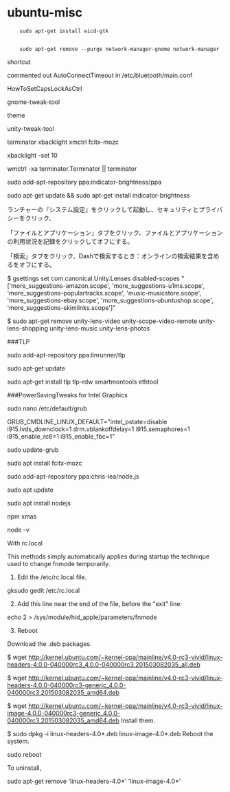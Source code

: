 ubuntu-misc
===========

        sudo apt-get install wicd-gtk 


        sudo apt-get remove --purge network-manager-gnome network-manager 


shortcut

 commented out AutoConnectTimeout in /etc/bluetooth/main.conf


HowToSetCapsLockAsCtrl

gnome-tweak-tool

theme

unity-tweak-tool

terminator 
xbacklight
xmctrl
fcitx-mozc


 xbacklight -set 10
 
 
wmctrl -xa terminator.Terminator || terminator




sudo add-apt-repository ppa:indicator-brightness/ppa

sudo apt-get update && sudo apt-get install indicator-brightness


ランチャーの『システム設定』をクリックして起動し、セキュリティとプライバシーをクリック、

「ファイルとアプリケーション」タブをクリック、ファイルとアプリケーションの利用状況を記録をクリックしてオフにする。

「検索」タブをクリック、Dashで検索するとき：オンラインの検索結果を含めるをオフにする。


$ gsettings set com.canonical.Unity.Lenses disabled-scopes "['more_suggestions-amazon.scope', 'more_suggestions-u1ms.scope', 'more_suggestions-populartracks.scope', 'music-musicstore.scope', 'more_suggestions-ebay.scope', 'more_suggestions-ubuntushop.scope', 'more_suggestions-skimlinks.scope']"

$ sudo apt-get remove unity-lens-video unity-scope-video-remote unity-lens-shopping unity-lens-music unity-lens-photos 

###TLP


 sudo add-apt-repository ppa:linrunner/tlp
 
 sudo apt-get update
 
 sudo apt-get install tlp tlp-rdw smartmontools ethtool


###PowerSavingTweaks for Intel Graphics


sudo nano /etc/default/grub

 GRUB_CMDLINE_LINUX_DEFAULT="intel_pstate=disable i915.lvds_downclock=1 drm.vblankoffdelay=1 i915.semaphores=1 i915_enable_rc6=1 i915_enable_fbc=1"

sudo update-grub

sudo apt install fcitx-mozc



sudo add-apt-repository ppa:chris-lea/node.js

sudo apt update

sudo apt install nodejs

npm xmas

node -v


With rc.local

This methods simply automatically applies during startup the technique used to change fnmode temporarily.

1. Edit the /etc/rc.local file.

gksudo gedit /etc/rc.local

2. Add this line near the end of the file, before the "exit" line:

echo 2 > /sys/module/hid_apple/parameters/fnmode

3. Reboot 



Download the .deb packages.

$ wget http://kernel.ubuntu.com/~kernel-ppa/mainline/v4.0-rc3-vivid/linux-headers-4.0.0-040000rc3_4.0.0-040000rc3.201503082035_all.deb

$ wget http://kernel.ubuntu.com/~kernel-ppa/mainline/v4.0-rc3-vivid/linux-headers-4.0.0-040000rc3-generic_4.0.0-040000rc3.201503082035_amd64.deb

$ wget http://kernel.ubuntu.com/~kernel-ppa/mainline/v4.0-rc3-vivid/linux-image-4.0.0-040000rc3-generic_4.0.0-040000rc3.201503082035_amd64.deb
Install them.

$ sudo dpkg -i linux-headers-4.0*.deb linux-image-4.0*.deb
Reboot the system.

sudo reboot

To uninstall,

sudo apt-get remove 'linux-headers-4.0*' 'linux-image-4.0*'

